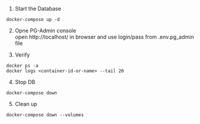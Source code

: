 1. Start the Database
```
docker-compose up -d
```

2. Opne PG-Admin console \
open http://localhost/ in browser and use login/pass from .env.pg_admin file

3. Verify
```
docker ps -a
docker logs <container-id-or-name> --tail 20
```

4. Stop DB
```
docker-compose down
```

5. Clean up
```
docker-compose down --volumes
```
